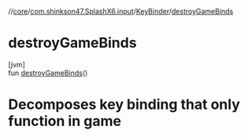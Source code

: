 //[core](../../../index.md)/[com.shinkson47.SplashX6.input](../index.md)/[KeyBinder](index.md)/[destroyGameBinds](destroy-game-binds.md)

# destroyGameBinds

[jvm]\
fun [destroyGameBinds](destroy-game-binds.md)()

# Decomposes key binding that only function in game
